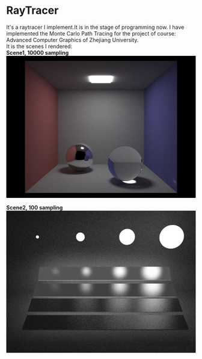 # RayTracer
It's a raytracer I implement.It is in the stage of programming now. I have implemented the Monte Carlo Path Tracing for the project of course:
Advanced Computer Graphics of Zhejiang University.  
It is the scenes I rendered:  
**Scene1, 10000 sampling**
![Scene1 text](https://raw.githubusercontent.com/KevinStigma/RayTracer/master/data/screenshot/sample_10000.bmp)
  
**Scene2, 100 sampling**
![Scene2 test](https://raw.githubusercontent.com/KevinStigma/RayTracer/master/data/screenshot/scene2_100_3.bmp)
